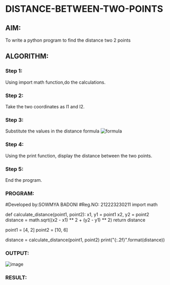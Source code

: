 # DISTANCE-BETWEEN-TWO-POINTS

## AIM:
To write a python program to find the distance two 2 points
## ALGORITHM:
### Step 1: 
Using import math function,do the calculations.
### Step 2: 
Take the two coordinates as l1 and l2.
### Step 3: 
Substitute the values in the distance formula  ![formula](/formula.JPG)
### Step 4: 
Using the print function, display the distance between the two points.
### Step 5: 
End the program.
### PROGRAM:
#Developed by:SOWMYA BADONI
#Reg.NO: 212223230211
import math

def calculate_distance(point1, point2):
    x1, y1 = point1
    x2, y2 = point2
    distance = math.sqrt((x2 - x1) ** 2 + (y2 - y1) ** 2)
    return distance

point1 = [4, 2]
point2 = [10, 6]


distance = calculate_distance(point1, point2)
print("{:.2f}".format(distance))
  


### OUTPUT:
![image](https://github.com/sowmya-badoni/DISTANCE-BETWEEN-TWO-POINTS/assets/152136324/bdda8f13-07fe-4d78-8cae-f64d070d944e)


### RESULT:
